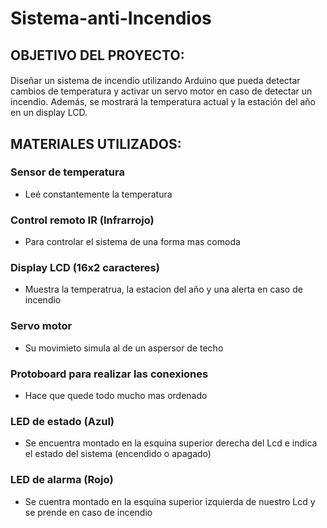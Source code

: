 # Sistema-anti-Incendios

## OBJETIVO DEL PROYECTO:
#### 
Diseñar un sistema de incendio utilizando Arduino que pueda
detectar cambios de temperatura y activar un servo motor en caso de detectar un incendio.
Además, se mostrará la temperatura actual y la estación del año en un display LCD. 

## MATERIALES UTILIZADOS:
### Sensor de temperatura
- Leé constantemente la temperatura 
### Control remoto IR (Infrarrojo)
- Para controlar el sistema de una forma mas comoda
### Display LCD (16x2 caracteres)
- Muestra la temperatrua, la estacion del año y una alerta en caso de incendio
### Servo motor
- Su movimieto simula al de un aspersor de techo
### Protoboard para realizar las conexiones
- Hace que quede todo mucho mas ordenado
### LED de estado (Azul)
- Se encuentra montado en la esquina superior derecha del Lcd e indica el estado del sistema (encendido o apagado)
### LED de alarma (Rojo)
- Se cuentra montado en la esquina superior izquierda de nuestro Lcd y se prende en caso de incendio 




